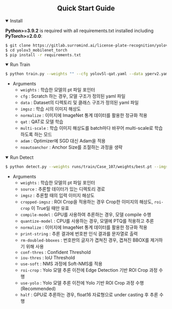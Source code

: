 ## <div align="center">Quick Start Guide</div>

<details open>
<summary>Install</summary>

**Python>=3.9.2** is required with all
requirements.txt installed including
**PyTorch>=2.0.0**:

```bash
$ git clone https://gitlab.surromind.ai/license-plate-recognition/yolov3_mobilenet_torch
$ cd yolov3_mobilenet_torch
$ pip install -r requirements.txt
```

</details>

<details open>
<summary>Run Train</summary>


```bash
$ python train.py --weights "" --cfg yolov5l-qat.yaml --data yperv2.yaml --normalize --imgsz 640 --setseed --seednum 123 --epochs 100 --batch-size 16
```
- Arguments
    - `weights` : 학습한 모델의 pt 파일 포인터
    - `cfg` : Scratch 하는 경우, 모델 구조가 정의된 yaml 파일
    - `data` : Dataset의 디렉토리 및 클래스 구조가 정의된 yaml 파일
    - `imgsz` : 학습 시의 이미지 해상도
    - `normalize` : 이미지에 ImageNet 통계 데이터를 활용한 정규화 적용
    - `qat` : QAT로 모델 학습
    - `multi-scale` : 학습 이미지 해상도를 batch마다 바꾸어 multi-scale로 학습하도록 하는 모드
    - `adam` : Optimizer에 SGD 대신 Adam을 적용
    - `noautoanchor` : Anchor Size를 조절하는 과정을 생략
</details>

<details open>
<summary>Run Detect</summary>


```bash
$ python detect.py --weights runs/train/Case_107/weights/best.pt --imgsz 640 --roi-crop --print-string --normalize --source data/regions --rm-doubled-bboxes --iou-thres 0.05 --conf-thres 0.25 --quantize-model --use-yolo
```
- Arguments
    - `weights` : 학습한 모델의 pt 파일 포인터
    - `source` : 추론할 데이터가 있는 디렉토리 경로
    - `imgsz` : 추론할 때의 입력 이미지 해상도
    - `cropped-imgsz` : ROI Crop을 적용하는 경우 Crop한 이미지의 해상도, `roi-crop` 이 True일 때만 유효
    - `compile-model` : GPU를 사용하여 추론하는 경우, 모델 compile 수행
    - `quantize-model` : CPU를 사용하는 경우, 모델에 PTQ를 적용하고 추론
    - `normalize` : 이미지에 ImageNet 통계 데이터를 활용한 정규화 적용
    - `print-string` : 추론 결과에 번호판 인식 결과를 문자열로 출력
    - `rm-doubled-bboxes` : 번호판의 글자가 겹쳐진 경우, 겹쳐진 BBOX를 제거하기 위해 사용
    - `conf-thres` : Confident Threshold
    - `iou-thres` : IoU Threshold
    - `use-soft` : NMS 과정에 Soft-NMS를 적용
    - `roi-crop` : Yolo 모델 추론 이전에 Edge Detection 기반 ROI Crop 과정 수행
    - `use-yolo` : Yolo 모델 추론 이전에 Yolo 기반 ROI Crop 과정 수행 (Recommended)
    - `half` : GPU로 추론하는 경우, float16 자료형으로 under casting 후 추론 수행
</details>

